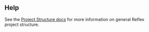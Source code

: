 
## Help 

See the [Project Structure docs](https://reflex.dev/docs/getting-started/project-structure/) for more information on general Reflex project structure.